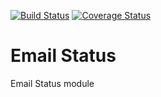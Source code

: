 [![Build Status](https://travis-ci.org/kenvac/email_status.svg?branch=master)](https://travis-ci.org/kenvac/email_status)
[![Coverage Status](https://coveralls.io/repos/github/kenvac/email_status/badge.svg)](https://coveralls.io/github/kenvac/email_status)

Email Status
============

Email Status module

